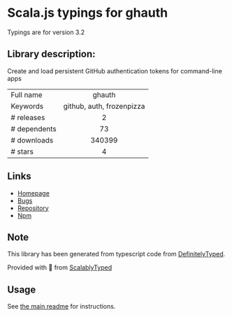 
# Scala.js typings for ghauth

Typings are for version 3.2

## Library description:
Create and load persistent GitHub authentication tokens for command-line apps

|                    |                 |
| ------------------ | :-------------: |
| Full name          | ghauth |
| Keywords           | github, auth, frozenpizza |
| # releases         | 2 |
| # dependents       | 73 |
| # downloads        | 340399 |
| # stars            | 4 |

## Links
- [Homepage](https://github.com/rvagg/ghauth)
- [Bugs](https://github.com/rvagg/ghauth/issues)
- [Repository](https://github.com/rvagg/ghauth)
- [Npm](https://www.npmjs.com/package/ghauth)
    


## Note
This library has been generated from typescript code from [DefinitelyTyped](https://definitelytyped.org).

Provided with :purple_heart: from [ScalablyTyped](https://github.com/oyvindberg/ScalablyTyped)

## Usage
See [the main readme](../../readme.md) for instructions.


